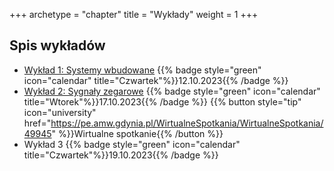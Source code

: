 +++
archetype = "chapter"
title = "Wykłady"
weight = 1
+++

## Spis wykładów

- [Wykład 1: Systemy wbudowane](https://slides.uc.vmario.org/lecture-01/)
    {{% badge style="green" icon="calendar" title="Czwartek"%}}12.10.2023{{% /badge %}}
- [Wykład 2: Sygnały zegarowe](https://slides.uc.vmario.org/lecture-02/)
    {{% badge style="green" icon="calendar" title="Wtorek"%}}17.10.2023{{% /badge %}}
    {{% button style="tip" icon="university" href="https://pe.amw.gdynia.pl/WirtualneSpotkania/WirtualneSpotkania/49945" %}}Wirtualne spotkanie{{% /button %}}
- Wykład 3
    {{% badge style="green" icon="calendar" title="Czwartek"%}}19.10.2023{{% /badge %}}
